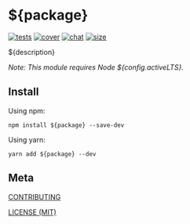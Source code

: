 [tests]: 	https://img.shields.io/circleci/project/github/rollup-cabal/${package}.svg
[tests-url]: https://circleci.com/gh/rollup-cabal/${package}

[cover]: https://codecov.io/gh/rollup-cabal/${package}/branch/master/graph/badge.svg
[cover-url]: https://codecov.io/gh/rollup-cabal/${package}

[chat]: https://img.shields.io/badge/gitter-rollup%2Frollup-brightgreen.svg
[chat-url]: https://gitter.im/rollup/rollup

[size]: https://packagephobia.now.sh/badge?p=${package}
[size-url]: https://packagephobia.now.sh/result?p=${package}

# ${package}

[![tests][tests]][tests-url]
[![cover][cover]][cover-url]
[![chat][chat]][chat-url]
[![size][size]][size-url]

${description}

_Note: This module requires Node ${config.activeLTS}._

## Install

Using npm:

```console
npm install ${package} --save-dev
```

Using yarn:

```console
yarn add ${package} --dev
```

## Meta

[CONTRIBUTING](./.github/CONTRIBUTING)

[LICENSE (MIT)](./LICENSE)
